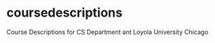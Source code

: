 coursedescriptions
==================

Course Descriptions for CS Department ant Loyola University Chicago
